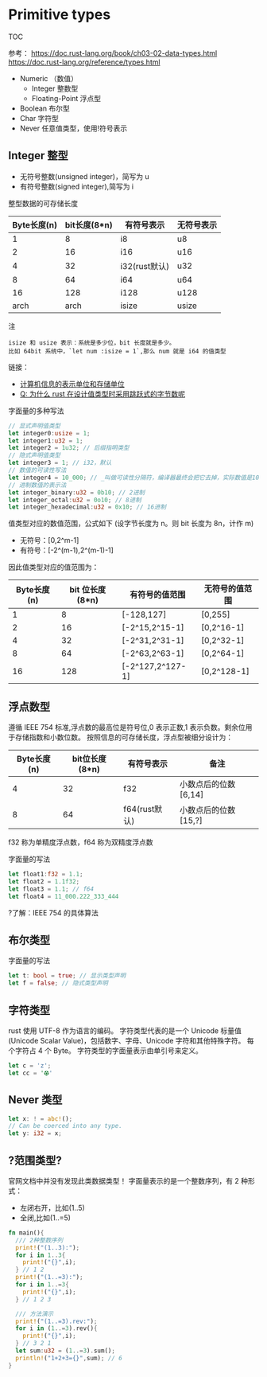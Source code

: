 # Primitive types

TOC

参考：
https://doc.rust-lang.org/book/ch03-02-data-types.html
https://doc.rust-lang.org/reference/types.html

- Numeric （数值）
  - Integer 整数型
  - Floating-Point 浮点型
- Boolean 布尔型
- Char 字符型
- Never 任意值类型，使用!符号表示

## Integer 整型

- 无符号整数(unsigned integer)，简写为 u
- 有符号整数(signed integer),简写为 i

整型数据的可存储长度

<!--prettier-ignore-->
|Byte长度(n)|bit长度(8*n)|有符号表示|无符号表示|
---|---|---|---
1|8|i8|u8
2|16|i16|u16
4|32|i32(rust默认)|u32
8|64|i64|u64
16|128|i128|u128
arch|arch|isize|usize

注

```doc
isize 和 usize 表示：系统是多少位，bit 长度就是多少。
比如 64bit 系统中，`let num :isize = 1`,那么 num 就是 i64 的值类型
```

链接：

- [计算机信息的表示单位和存储单位](../doc/computerDataProcessing.md)
- [Q: 为什么 rust 在设计值类型时采用跳跃式的字节数呢](../doc/QA.md#为什么-rust-在设计值类型时采用跳跃式的字节数呢)

字面量的多种写法

```rust
// 显式声明值类型
let integer0:usize = 1;
let integer1:u32 = 1;
let integer2 = 1u32; // 后缀指明类型
// 隐式声明值类型
let integer3 = 1; // i32，默认
// 数值的可读性写法
let integer4 = 10_000; // _叫做可读性分隔符，编译器最终会把它去掉，实际数值是10000
// 进制数值的表示法
let integer_binary:u32 = 0b10; // 2进制
let integer_octal:u32 = 0o10; // 8进制
let integer_hexadecimal:u32 = 0x10; // 16进制
```

值类型对应的数值范围，公式如下
(设字节长度为 n。则 bit 长度为 8n，计作 m)

- 无符号：[0,2^m-1]
- 有符号：[-2^(m-1),2^(m-1)-1]

因此值类型对应的值范围为：

<!--prettier-ignore-->
|Byte长度(n)|bit 位长度(8*n)|有符号的值范围|无符号的值范围|
---|---|---|---
1|8|[-128,127]|[0,255]
2|16|[-2^15,2^15-1]|[0,2^16-1]
4|32|[-2^31,2^31-1]|[0,2^32-1]
8|64|[-2^63,2^63-1]|[0,2^64-1]
16|128|[-2^127,2^127-1]|[0,2^128-1]

## 浮点数型

遵循 IEEE 754 标准,浮点数的最高位是符号位,0 表示正数,1 表示负数。剩余位用于存储指数和小数位数。
按照信息的可存储长度，浮点型被细分设计为：

<!--prettier-ignore-->
|Byte长度(n)|bit位长度(8*n)|有符号表示|备注|
---|---|---|---
4|32|f32|小数点后的位数[6,14]
8|64|f64(rust默认)|小数点后的位数[15,?]

f32 称为单精度浮点数，f64 称为双精度浮点数

字面量的写法

```rust
let float1:f32 = 1.1;
let float2 = 1.1f32;
let float3 = 1.1; // f64
let float4 = 11_000.222_333_444
```

?了解：IEEE 754 的具体算法

## 布尔类型

字面量的写法

```rust
let t: bool = true; // 显示类型声明
let f = false; // 隐式类型声明
```

## 字符类型

rust 使用 UTF-8 作为语言的编码。
字符类型代表的是一个 Unicode 标量值(Unicode Scalar Value)，包括数字、字母、Unicode 字符和其他特殊字符。
每个字符占 4 个 Byte。
字符类型的字面量表示由单引号来定义。

```rust
let c = 'z';
let cc = '⚽︎'

```

## Never 类型

```rust
let x: ! = abc!();
// Can be coerced into any type.
let y: i32 = x;
```

## ?范围类型?

官网文档中并没有发现此类数据类型！
字面量表示的是一个整数序列，有 2 种形式：

- 左闭右开，比如(1..5)
- 全闭,比如(1..=5)

```rust
fn main(){
  /// 2种整数序列
  print!("(1..3):");
  for i in 1..3{
    print!("{}",i);
  } // 1 2
  print!("(1..=3):");
  for i in 1..=3{
    print!("{}",i);
  } // 1 2 3

  /// 方法演示
  print!("(1..=3).rev:");
  for i in (1..=3).rev(){
    print!("{}",i);
  } // 3 2 1
  let sum:u32 = (1..=3).sum();
  println!("1+2+3={}",sum); // 6
}
```
